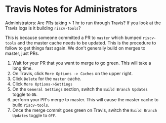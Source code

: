 # Travis Notes for Administrators

Administrators: Are PRs taking > 1 hr to run through Travis? If you look at the Travis logs is it building `riscv-tools`?

This is because someone committed a PR to `master` which bumped `riscv-tools` and the master cache needs to be updated.
This is the procedure to follow to get 
things fast again. We don't generally build on merges to master, just PRs.

1. Wait for your PR that you want to merge to go green. This will take a long time.
2. On Travis, click `More Options -> Caches` on the upper right.
3. Click `Delete` for the `master` cache.
4. Click `More Options->Settings`
5. On the `General Settings` section, switch the `Build Branch Updates` toggle to `ON`.
6. perform your PR's merge to master. This will cause the master cache to build `riscv-tools`.
7. Once the merge commit goes green on Travis, switch the `Build Branch Updates` toggle to `OFF`.

